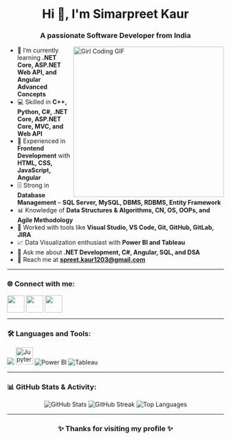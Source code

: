 <h1 align="center">Hi 👋, I'm Simarpreet Kaur</h1>
<h3 align="center">A passionate Software Developer from India</h3>

<img src="https://media.giphy.com/media/L1R1tvI9svkIWwpVYr/giphy.gif" width="350px" align="right" alt="Girl Coding GIF">

- 🌱 I’m currently learning **.NET Core, ASP.NET Web API, and Angular Advanced Concepts**
- 💻 Skilled in **C++, Python, C#, .NET Core, ASP.NET Core, MVC, and Web API**
- 🎨 Experienced in **Frontend Development** with **HTML, CSS, JavaScript, Angular**
- 🗄️ Strong in **Database Management** – **SQL Server, MySQL, DBMS, RDBMS, Entity Framework**
- 📊 Knowledge of **Data Structures & Algorithms, CN, OS, OOPs, and Agile Methodology**
- 🔧 Worked with tools like **Visual Studio, VS Code, Git, GitHub, GitLab, JIRA**
- 📈 Data Visualization enthusiast with **Power BI and Tableau**
- 💬 Ask me about **.NET Development, C#, Angular, SQL, and DSA**
- 📧 Reach me at **spreet.kaur1203@gmail.com**

---

<h3 align="left">🌐 Connect with me:</h3>
<p align="left">
<a href="https://www.linkedin.com/in/simarpreet-kaur-3a6179231/" target="blank"><img align="center" src="https://skillicons.dev/icons?i=linkedin" height="40" /></a>
<a href="https://github.com/SimarpreetKaurr" target="blank"><img align="center" src="https://skillicons.dev/icons?i=github" height="40" /></a>
<a href="spreet.kaur1203@gmail.com" target="blank"><img align="center" src="https://img.icons8.com/fluency/48/gmail-new.png" height="40" /></a>
</p>

---

<h3 align="left">🛠️ Languages and Tools:</h3>
<p align="left"> 
  <img src="https://skillicons.dev/icons?i=cpp,python,cs,dotnet,html,css,js,angular,mysql,git,github,gitlab" />
  <img src="https://upload.wikimedia.org/wikipedia/commons/3/38/Jupyter_logo.svg" alt="Jupyter Notebook" width="40" height="40"/>
  <img src="https://img.icons8.com/color/48/power-bi.png" alt="Power BI"/>
  <img src="https://img.icons8.com/color/48/tableau-software.png" alt="Tableau"/>
</p>

---

<h3 align="left">📊 GitHub Stats & Activity:</h3>
<p align="center">
  <img src="https://github-readme-stats.vercel.app/api?username=SimarpreetKaurr&show_icons=true&theme=radical" alt="GitHub Stats" />
  <img src="https://github-readme-streak-stats.herokuapp.com/?user=SimarpreetKaurr&theme=radical" alt="GitHub Streak"/>
  <img src="https://github-readme-stats.vercel.app/api/top-langs/?username=SimarpreetKaurr&layout=compact&theme=radical" alt="Top Languages"/>
</p>


---

<h3 align="center">✨ Thanks for visiting my profile ✨</h3>

